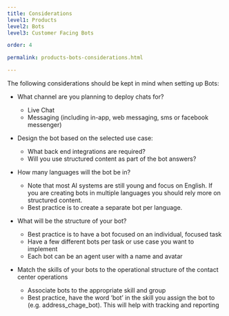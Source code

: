 ```yaml
---
title: Considerations
level1: Products
level2: Bots
level3: Customer Facing Bots

order: 4

permalink: products-bots-considerations.html

---
```


The following considerations should be kept in mind when setting up Bots:

* What channel are you planning to deploy chats for?

	* Live Chat 
	* Messaging (including in-app, web messaging, sms or facebook messenger)
* Design the bot based on the selected use case:

	* What back end integrations are required?
	* Will you use structured content as part of the bot answers?
* How many languages will the bot be in?

	* Note that most AI systems are still young and focus on English.  If you are creating bots in multiple languages you should rely more on structured content.
	* Best practice is to create a separate bot per language.
* What will be the structure of your bot? 

	* Best practice is to have a bot focused on an individual, focused task
	* Have a few different bots per task or use case you want to implement
	* Each bot can be an agent user with a name and avatar
* Match the skills of your bots to the operational structure of the contact center operations

	* Associate bots to the appropriate skill and group
	* Best practice, have the word ‘bot’ in the skill you assign the bot to (e.g. address_chage_bot).  This will help with tracking and reporting


